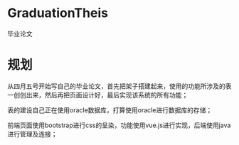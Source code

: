# GraduationTheis
毕业论文

# 规划
从四月五号开始写自己的毕业论文，首先把架子搭建起来，使用的功能所涉及的表一创创出来，然后再把页面设计好，最后实现该系统的所有功能；

表的建设自己正在使用oracle数据库，打算使用oracle进行数据库的存储；

前端页面使用bootstrap进行css的呈染，功能使用vue.js进行实现，后端使用java进行管理及连接；
